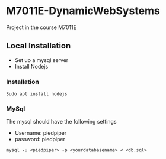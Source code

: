 # M7011E-DynamicWebSystems
Project in the course M7011E

## Local Installation
* Set up a mysql server 
* Install Nodejs


### Installation

```Node
Sudo apt install nodejs
```

### MySql
The mysql should have the following settings

* Username: piedpiper
* password: piedpiper

```Mysql
mysql -u <piedpiper> -p <yourdatabasename> < <db.sql>
```
